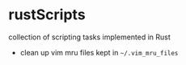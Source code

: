 # rustScripts

collection of scripting tasks implemented in Rust

* clean up vim mru files kept in `~/.vim_mru_files`
